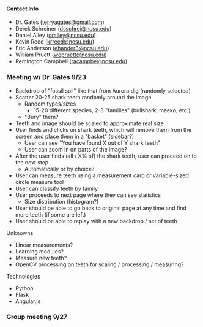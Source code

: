#### Contact Info

* Dr. Gates (terryagates@gmail.com)
* Derek Schreiner  (dsschrei@ncsu.edu)
* Daniel Alley  (dralley@ncsu.edu)
* Kevin Reed  (krreed@ncsu.edu)
* Eric Anderson  (ehander3@ncsu.edu)
* William Pruett  (wepruett@ncsu.edu)
* Remington Campbell  (racampbe@ncsu.edu)

### Meeting w/ Dr. Gates 9/23

* Backdrop of "fossil soil" like that from Aurora dig (randomly selected)
* Scatter 20-25 shark teeth randomly around the image
    * Random types/sizes
        * 15-20 different species, 2-3 "families" (bullshark, maeko, etc.)
    * "Bury" them?
* Teeth and image should be scaled to approximate real size
* User finds and clicks on shark teeth, which will remove them from the screen and place them in a "basket" (sidebar?)
    * User can see "You have found X out of Y shark teeth"
    * User can zoom in on parts of the image?
* After the user finds (all / X% of) the shark teeth, user can proceed on to the next step
    * Automatically or by choice?
* User can measure teeth using a measurement card or variable-sized circle measure tool
* User can classify teeth by family
* User proceeds to next page where they can see statistics
    * Size distribution (histogram?)
* User should be able to go back to original page at any time and find more teeth (if some are left)
* User should be able to replay with a new backdrop / set of teeth

Unknowns

* Linear measurements?
* Learning modules?
* Measure new teeth?
* OpenCV processing on teeth for scaling / processing / measuring?

Technologies

* Python
* Flask
* Angular.js

### Group meeting 9/27